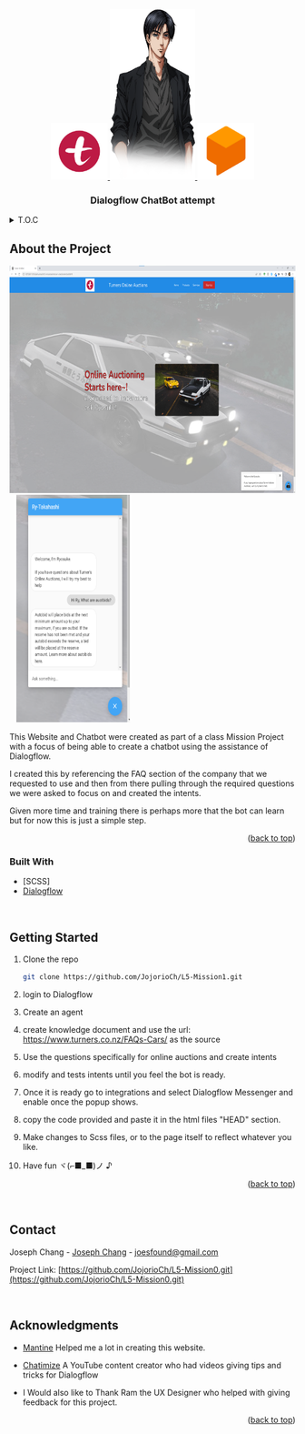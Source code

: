 <a name="readme-top"></a>

<div align="center">
  <a href="https://github.com/JojorioCh/L5-Mission1">
    <img src="images/turners.png" alt="Logo" width="100" height="100">
    <img src="images/Ry.png" alt="Logo" width="150" height="300">
    <img src="images/Dialogflow.png" alt="Logo" width="100" height="100">
  </a>
<h3 align="center">Dialogflow ChatBot attempt</h3>
</div>
<details>
<summary>T.O.C</summary>
<ol>
   <li>
      <a href="#about-the-project">About The Project</a>
      <ul>
        <li><a href="#built-with">Built With</a></li>
      </ul>
    </li>
    <li>
      <a href="#getting-started">Getting Started</a>
    </li>
    <li><a href="#contact">Contact</a></li>
    <li><a href="#acknowledgments">Acknowledgments</a></li>
  </ol>
</details>

## About the Project

<img src="images/PageLayout.png" alt="img" width="600" height="400">&nbsp;&nbsp;&nbsp;<img src="images/ChatBot.png" alt="img2" width="200" height="400">

This Website and Chatbot were created as part of a class Mission Project with a focus of being able to create a chatbot using the assistance of Dialogflow.

I created this by referencing the FAQ section of the company that we requested to use and then from there pulling through the required questions we were asked to focus on and created the intents.

Given more time and training there is perhaps more that the bot can learn but for now this is just a simple step.

<p align="right">(<a href="#readme-top">back to top</a>)</p>

### Built With

- [SCSS]
- [Dialogflow](https://dialogflow.cloud.google.com/)

<br />

## Getting Started

1. Clone the repo
   ```sh
   git clone https://github.com/JojorioCh/L5-Mission1.git
   ```
2. login to Dialogflow

3. Create an agent

4. create knowledge document and use the url: https://www.turners.co.nz/FAQs-Cars/ as the source

5. Use the questions specifically for online auctions and create intents

6. modify and tests intents until you feel the bot is ready.

7. Once it is ready go to integrations and select Dialogflow Messenger and enable once the popup shows.

8. copy the code provided and paste it in the html files "HEAD" section.

9. Make changes to Scss files, or to the page itself to reflect whatever you like.

10. Have fun ヾ(⌐■_■)ノ ♪

<p align="right">(<a href="#readme-top">back to top</a>)</p>

<br/>

## Contact

Joseph Chang - [Joseph Chang](https://www.linkedin.com/in/joseph-chang-b25977144/) - joesfound@gmail.com

Project Link: [https://github.com/JojorioCh/L5-Mission0.git](https://github.com/JojorioCh/L5-Mission0.git)

<br />

## Acknowledgments

- [Mantine](https://mantine.dev/) Helped me a lot in creating this website.

- [Chatimize](https://www.youtube.com/@chatimize) A YouTube content creator who had videos giving tips and tricks for Dialogflow

- I Would also like to Thank Ram the UX Designer who helped with giving feedback for this project.

<p align="right">(<a href="#readme-top">back to top</a>)</p>

<!-- MARKDOWN LINKS & IMAGES -->
<!-- https://www.markdownguide.org/basic-syntax/#reference-style-links -->
